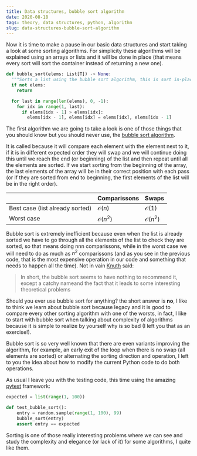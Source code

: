 ```yaml
---
title: Data structures, bubble sort algorithm
date: 2020-08-18
tags: theory, data structures, python, algorithm
slug: data-structures-bubble-sort-algorithm
---
```


Now it is time to make a pause in our basic data structures and start taking a look at some sorting algorithms. For simplicity these algorithms will be explained using an arrays or lists and it will be done in place (that means every sort will sort the container instead of returning a new one).

```python
def bubble_sort(elems: List[T]) -> None:
  """Sorts a list using the bubble sort algorithm, this is sort in-place"""
  if not elems:
    return

  for last in range(len(elems), 0, -1):
    for idx in range(1, last):
      if elems[idx - 1] > elems[idx]:
        elems[idx - 1], elems[idx] = elems[idx], elems[idx - 1]
```

The first algorithm we are going to take a look is one of those things that you should know but you should never use, the [bubble sort algorithm](https://en.wikipedia.org/wiki/Bubble_sort).

It is called because it will compare each element with the element next to it, if it is in different expected order they will swap and we will continue doing this until we reach the end (or beginning) of the list and then repeat until all the elements are sorted. If we start sorting from the beginning of the array, the last elements of the array will be in their correct position with each pass (or if they are sorted from end to beginning, the first elements of the list will be in the right order).

|                                 | Comparissons  | Swaps         |
|---------------------------------|---------------|---------------|
| Best case (list already sorted) | $\mathcal{O}(n)$   | $\mathcal{O}(1)$   |
| Worst case                      | $\mathcal{O}(n^2)$ | $\mathcal{O}(n^2)$ |

Bubble sort is extremely inefficient because even when the list is already sorted we have to go through all the elements of the list to check they are sorted, so that means doing nnn comparissons, while in the worst case we will need to do as much as $n^2$ comparissons (and as you see in the previous code, that is the most expensive operation in our code and something that needs to happen all the time). Not in vain [Knuth](https://en.wikipedia.org/wiki/Donald_Knuth) said:

> In short, the bubble sort seems to have nothing to recommend it, except a catchy nameand the fact that it leads to some interesting theoretical problems

Should you ever use bubble sort for anything? the short answer is **no**, I like to think we learn about bubble sort because legacy and it is good to compare every other sorting algorithm with one of the worsts, in fact, I like to start with bubble sort when talking about complexity of algorithms because it is simple to realize by yourself why is so bad (I left you that as an exercise!).

Bubble sort is so very well known that there are even variants improving the algorithm, for example, an early exit of the loop when there is no swap (all elements are sorted) or alternating the sorting direction and operation, I left to you the idea about how to modify the current Python code to do both operations.

As usual I leave you with the testing code, this time using the amazing [pytest](https://docs.pytest.org/en/stable/) framework:

```python
expected = list(range(1, 100))

def test_bubble_sort():
    entry = random.sample(range(1, 100), 99)
    bubble_sort(entry)
    assert entry == expected
```

Sorting is one of those really interesting problems where we can see and study the complexity and elegance (or lack of it) for some algorithms, I quite like them.